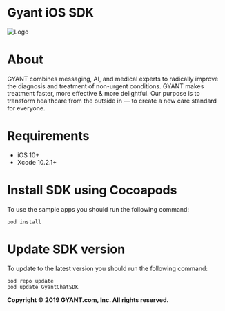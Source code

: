 Gyant iOS SDK
==================

![Logo](https://gyant.com/wp-content/uploads/2018/10/Gyant.Logotype.HorizontalLeft@2x-1.png)

# About

GYANT combines messaging, AI, and medical experts to radically improve the diagnosis and treatment of non-urgent conditions. GYANT makes treatment faster, more effective & more delightful. Our purpose is to transform healthcare from the outside in — to create a new care standard for everyone.

# Requirements
 - iOS 10+
 - Xcode 10.2.1+

# Install SDK using Cocoapods

To use the sample apps you should run the following command:

```
pod install
```

# Update SDK version

To update to the latest version you should run the following command:

```
pod repo update
pod update GyantChatSDK
```

**Copyright © 2019 GYANT.com, Inc. All rights reserved.**

